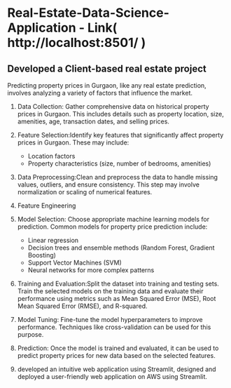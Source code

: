# Real-Estate-Data-Science-Application - Link( http://localhost:8501/ )
## Developed a Client-based real estate project
Predicting property prices in Gurgaon, like any real estate prediction, involves analyzing a variety of factors that influence the market.
1. Data Collection: Gather comprehensive data on historical property prices in Gurgaon. This includes details such as property location, size, amenities, age, transaction dates, and selling prices.

2. Feature Selection:Identify key features that significantly affect property prices in Gurgaon. These may include:
   - Location factors
   - Property characteristics (size, number of bedrooms, amenities)

3. Data Preprocessing:Clean and preprocess the data to handle missing values, outliers, and ensure consistency. This step may involve normalization or scaling of numerical features.

4. Feature Engineering

5. Model Selection: Choose appropriate machine learning models for prediction. Common models for property price prediction include:
   - Linear regression
   - Decision trees and ensemble methods (Random Forest, Gradient Boosting)
   - Support Vector Machines (SVM)
   - Neural networks for more complex patterns

6. Training and Evaluation:Split the dataset into training and testing sets. Train the selected models on the training data and evaluate their performance using metrics such as Mean Squared Error (MSE), Root Mean Squared Error (RMSE), and R-squared.

7. Model Tuning: Fine-tune the model hyperparameters to improve performance. Techniques like cross-validation can be used for this purpose.

8. Prediction: Once the model is trained and evaluated, it can be used to predict property prices for new data based on the selected features.

 9. developed an intuitive web application using Streamlit, designed and deployed a user-friendly web application on AWS using Streamlit.
